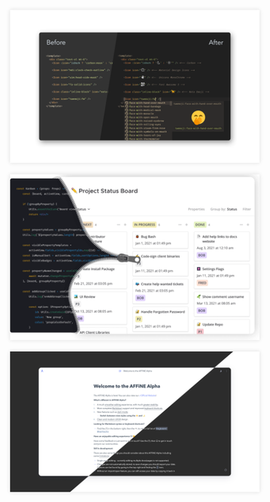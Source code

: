 

<img src="https://raw.githubusercontent.com/peterroe/static-img/master/202211011752238.png" />

<img src="https://raw.githubusercontent.com/peterroe/static-img/master/202210301659192.png" />

<img src="https://raw.githubusercontent.com/peterroe/static-img/master/202210302218429.png"/>

<style scoped>
img {
  /* margin: 0 auto; */
  margin: 10px !important;
  box-shadow: 0 0 8px #ddd;
}
</style>